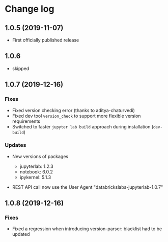 # Change log

## 1.0.5 (2019-11-07)

- First officially published release

## 1.0.6

- skipped

## 1.0.7 (2019-12-16)

### Fixes

- Fixed version checking error (thanks to aditya-chaturvedi)
- Fixed dev tool `version_check` to support more flexible version requirements
- Switched to faster `jupyter lab build` approach during installation (`dev-build`)

### Updates

- New versions of packages

  - jupyterlab: 1.2.3
  - notebook: 6.0.2
  - ipykernel: 5.1.3

- REST API call now use the User Agent "databrickslabs-jupyterlab-1.0.7"

## 1.0.8 (2019-12-16)

### Fixes

- Fixed a regression when introducing version-parser: blacklist had to be updated

